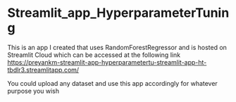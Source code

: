 # Streamlit_app_HyperparameterTuning
This is an app I created that uses RandomForestRegressor and is hosted on Streamlit Cloud which can be accessed at the following link
https://preyankm-streamlit-app-hyperparametertu-streamlit-app-ht-tbdlr3.streamlitapp.com/

You could upload any dataset and use this app accordingly for whatever purpose you wish
